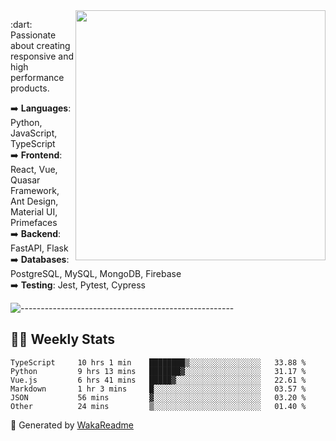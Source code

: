 <img src="https://github-readme-stats.vercel.app/api?username=iguit0&show_icons=true&include_all_commits=true&count_private=true&theme=dracula" min-width="400px" max-width="400px" width="400px" align="right" />

<p align="left"> 
  :dart: Passionate about creating responsive and high performance products.
</p>

<p align="left">
  ➡️ <strong>Languages</strong>: Python, JavaScript, TypeScript<br>
  ➡️ <strong>Frontend</strong>: React, Vue, Quasar Framework, Ant Design, Material UI, Primefaces<br>
  ➡️ <strong>Backend</strong>: FastAPI, Flask<br>
  ➡️ <strong>Databases</strong>: PostgreSQL, MySQL, MongoDB, Firebase<br>
  ➡️ <strong>Testing</strong>: Jest, Pytest, Cypress<br>
</p>

![-----------------------------------------------------](https://raw.githubusercontent.com/andreasbm/readme/master/assets/lines/vintage.png)

## :man_technologist: Weekly Stats
<!--START_SECTION:waka-->

```text
TypeScript     10 hrs 1 min    ████████▒░░░░░░░░░░░░░░░░   33.88 %
Python         9 hrs 13 mins   ███████▓░░░░░░░░░░░░░░░░░   31.17 %
Vue.js         6 hrs 41 mins   █████▓░░░░░░░░░░░░░░░░░░░   22.61 %
Markdown       1 hr 3 mins     █░░░░░░░░░░░░░░░░░░░░░░░░   03.57 %
JSON           56 mins         ▓░░░░░░░░░░░░░░░░░░░░░░░░   03.20 %
Other          24 mins         ▒░░░░░░░░░░░░░░░░░░░░░░░░   01.40 %
```

<!--END_SECTION:waka-->

🚀 Generated by [WakaReadme](https://github.com/athul/waka-readme)
